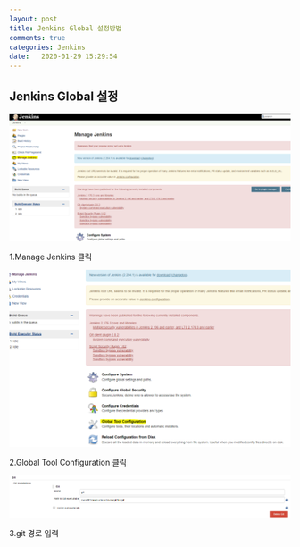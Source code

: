 ```yaml
---
layout: post
title: Jenkins Global 설정방법
comments: true
categories: Jenkins
date:   2020-01-29 15:29:54
---
```


## Jenkins Global 설정

![Menu](/static/img/manage_jenkins_01.png)

1.Manage Jenkins 클릭

![Menu](/static/img/manage_jenkins_02.png)

2.Global Tool Configuration 클릭

![Menu](/static/img/manage_jenkins_03.png)

3.git 경로 입력

